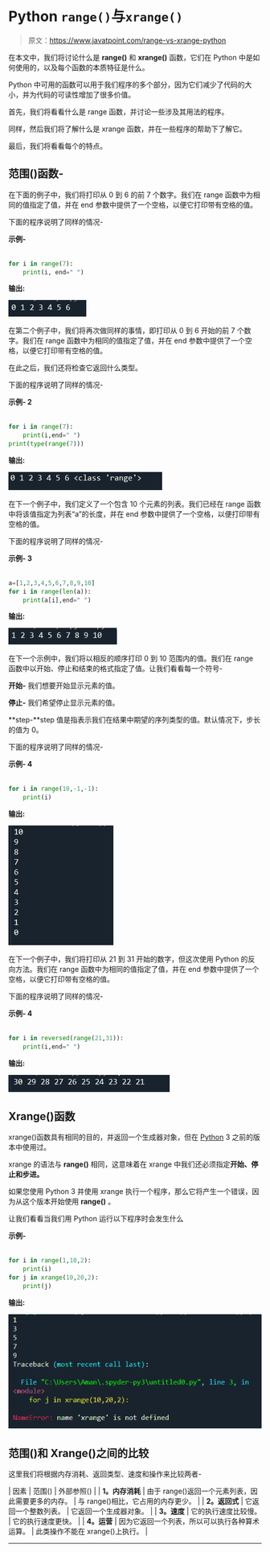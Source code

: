 # Python `range()`与`xrange() `

> 原文：<https://www.javatpoint.com/range-vs-xrange-python>

在本文中，我们将讨论什么是 **range()** 和 **xrange()** 函数，它们在 Python 中是如何使用的，以及每个函数的本质特征是什么。

Python 中可用的函数可以用于我们程序的多个部分，因为它们减少了代码的大小，并为代码的可读性增加了很多价值。

首先，我们将看看什么是 range 函数，并讨论一些涉及其用法的程序。

同样，然后我们将了解什么是 xrange 函数，并在一些程序的帮助下了解它。

最后，我们将看看每个的特点。

## 范围()函数-

在下面的例子中，我们将打印从 0 到 6 的前 7 个数字。我们在 range 函数中为相同的值指定了值，并在 end 参数中提供了一个空格，以便它打印带有空格的值。

下面的程序说明了同样的情况-

**示例-**

```py

for i in range(7):
    print(i, end=" ")

```

**输出:**

![range() Vs. Xrange() Python](img/bbca398042a0344019306199da957521.png)

在第二个例子中，我们将再次做同样的事情，即打印从 0 到 6 开始的前 7 个数字。我们在 range 函数中为相同的值指定了值，并在 end 参数中提供了一个空格，以便它打印带有空格的值。

在此之后，我们还将检查它返回什么类型。

下面的程序说明了同样的情况-

**示例- 2**

```py

for i in range(7):
    print(i,end=" ")
print(type(range(7)))

```

**输出:**

![range() Vs. Xrange() Python](img/a0074d73ea7238447dd1915394af35dd.png)

在下一个例子中，我们定义了一个包含 10 个元素的列表。我们已经在 range 函数中将该值指定为列表“a”的长度，并在 end 参数中提供了一个空格，以便打印带有空格的值。

下面的程序说明了同样的情况-

**示例- 3**

```py

a=[1,2,3,4,5,6,7,8,9,10]
for i in range(len(a)):
    print(a[i],end=" ")

```

**输出:**

![range() Vs. Xrange() Python](img/f98af1aaf6960fd5d28d0ad04f813de3.png)

在下一个示例中，我们将以相反的顺序打印 0 到 10 范围内的值。我们在 range 函数中以开始、停止和结束的格式指定了值。让我们看看每一个符号-

**开始-** 我们想要开始显示元素的值。

**停止-** 我们希望停止显示元素的值。

**step-**step 值是指表示我们在结果中期望的序列类型的值。默认情况下，步长的值为 0。

下面的程序说明了同样的情况-

**示例- 4**

```py

for i in range(10,-1,-1):
    print(i)

```

**输出:**

![range() Vs. Xrange() Python](img/625cb29f3324004ced708a08252eae8c.png)

在下一个例子中，我们将打印从 21 到 31 开始的数字，但这次使用 Python 的反向方法。我们在 range 函数中为相同的值指定了值，并在 end 参数中提供了一个空格，以便它打印带有空格的值。

下面的程序说明了同样的情况-

**示例- 4**

```py

for i in reversed(range(21,31)):
    print(i,end=" ")

```

**输出:**

![range() Vs. Xrange() Python](img/63b77c99e2cb4cff48528c8e047c87d3.png)

## Xrange()函数

xrange()函数具有相同的目的，并返回一个生成器对象，但在 [Python](https://www.javatpoint.com/python-tutorial) 3 之前的版本中使用过。

xrange 的语法与 **range()** 相同，这意味着在 xrange 中我们还必须指定**开始、停止和步进。**

如果您使用 Python 3 并使用 xrange 执行一个程序，那么它将产生一个错误，因为从这个版本开始使用 **range()** 。

让我们看看当我们用 Python 运行以下程序时会发生什么

**示例-**

```py

for i in range(1,10,2):
    print(i)
for j in xrange(10,20,2):
    print(j)

```

**输出:**

![range() Vs. Xrange() Python](img/f37a3881c71939bcb564f33e9d2e2e96.png)

## 范围()和 Xrange()之间的比较

这里我们将根据内存消耗、返回类型、速度和操作来比较两者-

| 因素 | 范围() | 外部参照() |
| **1。内存消耗** | 由于 range()返回一个元素列表，因此需要更多的内存。 | 与 range()相比，它占用的内存更少。 |
| **2。返回式** | 它返回一个整数列表。 | 它返回一个生成器对象。 |
| **3。速度** | 它的执行速度比较慢。 | 它的执行速度更快。 |
| **4。运营** | 因为它返回一个列表，所以可以执行各种算术运算。 | 此类操作不能在 xrange()上执行。 |

* * *